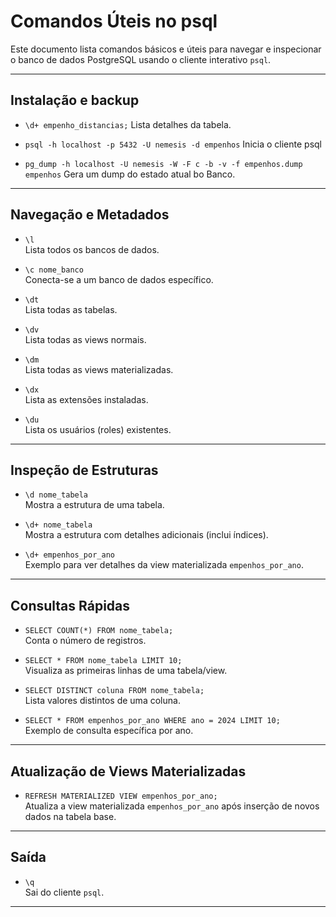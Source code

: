 # Comandos Úteis no psql

Este documento lista comandos básicos e úteis para navegar e inspecionar o banco de dados PostgreSQL usando o cliente interativo `psql`.

---

## Instalação e backup

- `\d+ empenho_distancias;`
  Lista detalhes da tabela.

- `psql -h localhost -p 5432 -U nemesis -d empenhos`
  Inicia o cliente psql

- `pg_dump -h localhost -U nemesis -W -F c -b -v -f empenhos.dump empenhos`
  Gera um dump do estado atual bo Banco.

---

## Navegação e Metadados

- `\l`  
  Lista todos os bancos de dados.

- `\c nome_banco`  
  Conecta-se a um banco de dados específico.

- `\dt`  
  Lista todas as tabelas.

- `\dv`  
  Lista todas as views normais.

- `\dm`  
  Lista todas as views materializadas.

- `\dx`  
  Lista as extensões instaladas.

- `\du`  
  Lista os usuários (roles) existentes.

---

## Inspeção de Estruturas

- `\d nome_tabela`  
  Mostra a estrutura de uma tabela.

- `\d+ nome_tabela`  
  Mostra a estrutura com detalhes adicionais (inclui índices).

- `\d+ empenhos_por_ano`  
  Exemplo para ver detalhes da view materializada `empenhos_por_ano`.

---

## Consultas Rápidas

- `SELECT COUNT(*) FROM nome_tabela;`  
  Conta o número de registros.

- `SELECT * FROM nome_tabela LIMIT 10;`  
  Visualiza as primeiras linhas de uma tabela/view.

- `SELECT DISTINCT coluna FROM nome_tabela;`  
  Lista valores distintos de uma coluna.

- `SELECT * FROM empenhos_por_ano WHERE ano = 2024 LIMIT 10;`  
  Exemplo de consulta específica por ano.

---

## Atualização de Views Materializadas

- `REFRESH MATERIALIZED VIEW empenhos_por_ano;`  
  Atualiza a view materializada `empenhos_por_ano` após inserção de novos dados na tabela base.

---

## Saída

- `\q`  
  Sai do cliente `psql`.

---
